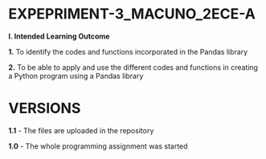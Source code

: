 # EXPEPRIMENT-3_MACUNO_2ECE-A
**I. Intended Learning Outcome**

  **1.** To identify the codes and functions incorporated in the Pandas library

  **2.** To be able to apply and use the different codes and functions in creating a Python program using a
     Pandas library
  

# VERSIONS

**1.1** - The files are uploaded in the repository

**1.0** - The whole programming assignment was started
